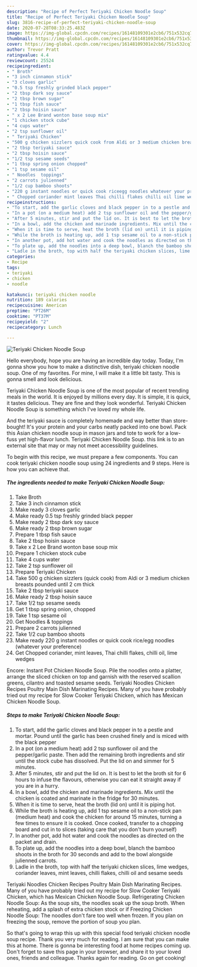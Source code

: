 ```yaml
---
description: "Recipe of Perfect Teriyaki Chicken Noodle Soup"
title: "Recipe of Perfect Teriyaki Chicken Noodle Soup"
slug: 3816-recipe-of-perfect-teriyaki-chicken-noodle-soup
date: 2020-07-28T08:33:25.483Z
image: https://img-global.cpcdn.com/recipes/16148109301e2cb6/751x532cq70/teriyaki-chicken-noodle-soup-recipe-main-photo.jpg
thumbnail: https://img-global.cpcdn.com/recipes/16148109301e2cb6/751x532cq70/teriyaki-chicken-noodle-soup-recipe-main-photo.jpg
cover: https://img-global.cpcdn.com/recipes/16148109301e2cb6/751x532cq70/teriyaki-chicken-noodle-soup-recipe-main-photo.jpg
author: Trevor Pratt
ratingvalue: 4.4
reviewcount: 25524
recipeingredient:
- " Broth"
- "3 inch cinnamon stick"
- "3 cloves garlic"
- "0.5 tsp freshly grinded black pepper"
- "2 tbsp dark soy sauce"
- "2 tbsp brown sugar"
- "1 tbsp fish sauce"
- "2 tbsp hoisin sauce"
- " x 2 Lee Brand wonton base soup mix"
- "1 chicken stock cube"
- "4 cups water"
- "2 tsp sunflower oil"
- " Teriyaki Chicken"
- "500 g chicken sizzlers quick cook from Aldi or 3 medium chicken breasts pounded until 2 cm thick"
- "2 tbsp teriyaki sauce"
- "2 tbsp hoisin sauce"
- "1/2 tsp sesame seeds"
- "1 tbsp spring onion chopped"
- "1 tsp sesame oil"
- " Noodles  toppings"
- "2 carrots julienned"
- "1/2 cup bamboo shoots"
- "220 g instant noodles or quick cook riceegg noodles whatever your preference"
- " Chopped coriander mint leaves Thai chilli flakes chilli oil lime wedges"
recipeinstructions:
- "To start, add the garlic cloves and black pepper in to a pestle and mortar. Pound until the garlic has been crushed finely and is miced with the black pepper"
- "In a pot (on a medium heat) add 2 tsp sunflower oil and the pepper/garlic paste. Then add the remaining broth ingredients and stir until the stock cube has dissolved. Put the lid on and simmer for 5 minutes."
- "After 5 minutes, stir and put the lid on. It is best to let the broth sit for 6 hours to infuse the flavours, otherwise you can eat it straight away if you are in a hurry."
- "In a bowl, add the chicken and marinade ingredients. Mix until the chicken is coated and marinate in the fridge for 30 minutes."
- "When it is time to serve, heat the broth (lid on) until it is piping hot."
- "While the broth is heating up, add 1 tsp sesame oil to a non-stick pan (medium heat) and cook the chicken for around 15 minutes, turning a few times to ensure it is cooked. Once cooked, transfer to a chopping board and cut in to slices (taking care that you don&#39;t burn yourself)"
- "In another pot, add hot water and cook the noodles as directed on the packet and drain."
- "To plate up, add the noodles into a deep bowl, blanch the bamboo shoots in the broth for 30 seconds and add to the bowl alongside julienned carrots."
- "Ladle in the broth, top with half the teriyaki chicken slices, lime wedges, coriander leaves, mint leaves, chilli flakes, chilli oil and sesame seeds"
categories:
- Recipe
tags:
- teriyaki
- chicken
- noodle

katakunci: teriyaki chicken noodle 
nutrition: 189 calories
recipecuisine: American
preptime: "PT26M"
cooktime: "PT37M"
recipeyield: "2"
recipecategory: Lunch

---
```



![Teriyaki Chicken Noodle Soup](https://img-global.cpcdn.com/recipes/16148109301e2cb6/751x532cq70/teriyaki-chicken-noodle-soup-recipe-main-photo.jpg)

Hello everybody, hope you are having an incredible day today. Today, I'm gonna show you how to make a distinctive dish, teriyaki chicken noodle soup. One of my favorites. For mine, I will make it a little bit tasty. This is gonna smell and look delicious.

Teriyaki Chicken Noodle Soup is one of the most popular of recent trending meals in the world. It is enjoyed by millions every day. It is simple, it is quick, it tastes delicious. They are fine and they look wonderful. Teriyaki Chicken Noodle Soup is something which I've loved my whole life.

And the teriyaki sauce is completely homemade and way better than store-bought! It&#39;s your protein and your carbs neatly packed into one bowl. Pack this Asian chicken noodle soup in mason jars and tote to work for a low-fuss yet high-flavor lunch. Teriyaki Chicken Noodle Soup. this link is to an external site that may or may not meet accessibility guidelines.


To begin with this recipe, we must prepare a few components. You can cook teriyaki chicken noodle soup using 24 ingredients and 9 steps. Here is how you can achieve that.

<!--inarticleads1-->

##### The ingredients needed to make Teriyaki Chicken Noodle Soup:

1. Take  Broth
1. Take 3 inch cinnamon stick
1. Make ready 3 cloves garlic
1. Make ready 0.5 tsp freshly grinded black pepper
1. Make ready 2 tbsp dark soy sauce
1. Make ready 2 tbsp brown sugar
1. Prepare 1 tbsp fish sauce
1. Take 2 tbsp hoisin sauce
1. Take  x 2 Lee Brand wonton base soup mix
1. Prepare 1 chicken stock cube
1. Take 4 cups water
1. Take 2 tsp sunflower oil
1. Prepare  Teriyaki Chicken
1. Take 500 g chicken sizzlers (quick cook) from Aldi or 3 medium chicken breasts pounded until 2 cm thick
1. Take 2 tbsp teriyaki sauce
1. Make ready 2 tbsp hoisin sauce
1. Take 1/2 tsp sesame seeds
1. Get 1 tbsp spring onion, chopped
1. Take 1 tsp sesame oil
1. Get  Noodles &amp; toppings
1. Prepare 2 carrots julienned
1. Take 1/2 cup bamboo shoots
1. Make ready 220 g instant noodles or quick cook rice/egg noodles (whatever your preference)
1. Get  Chopped coriander, mint leaves, Thai chilli flakes, chilli oil, lime wedges


Encore: Instant Pot Chicken Noodle Soup. Pile the noodles onto a platter, arrange the sliced chicken on top and garnish with the reserved scallion greens, cilantro and toasted sesame seeds. Teriyaki Noodles Chicken Recipes Poultry Main Dish Marinating Recipes. Many of you have probably tried out my recipe for Slow Cooker Teriyaki Chicken, which has Mexican Chicken Noodle Soup. 

<!--inarticleads2-->

##### Steps to make Teriyaki Chicken Noodle Soup:

1. To start, add the garlic cloves and black pepper in to a pestle and mortar. Pound until the garlic has been crushed finely and is miced with the black pepper
1. In a pot (on a medium heat) add 2 tsp sunflower oil and the pepper/garlic paste. Then add the remaining broth ingredients and stir until the stock cube has dissolved. Put the lid on and simmer for 5 minutes.
1. After 5 minutes, stir and put the lid on. It is best to let the broth sit for 6 hours to infuse the flavours, otherwise you can eat it straight away if you are in a hurry.
1. In a bowl, add the chicken and marinade ingredients. Mix until the chicken is coated and marinate in the fridge for 30 minutes.
1. When it is time to serve, heat the broth (lid on) until it is piping hot.
1. While the broth is heating up, add 1 tsp sesame oil to a non-stick pan (medium heat) and cook the chicken for around 15 minutes, turning a few times to ensure it is cooked. Once cooked, transfer to a chopping board and cut in to slices (taking care that you don&#39;t burn yourself)
1. In another pot, add hot water and cook the noodles as directed on the packet and drain.
1. To plate up, add the noodles into a deep bowl, blanch the bamboo shoots in the broth for 30 seconds and add to the bowl alongside julienned carrots.
1. Ladle in the broth, top with half the teriyaki chicken slices, lime wedges, coriander leaves, mint leaves, chilli flakes, chilli oil and sesame seeds


Teriyaki Noodles Chicken Recipes Poultry Main Dish Marinating Recipes. Many of you have probably tried out my recipe for Slow Cooker Teriyaki Chicken, which has Mexican Chicken Noodle Soup. Refrigerating Chicken Noodle Soup: As the soup sits, the noodles soak up the soup broth. When reheating, add a splash of extra chicken stock or if Freezing Chicken Noodle Soup: The noodles don&#39;t fare too well when frozen. If you plan on freezing the soup, remove the portion of soup you plan. 

So that's going to wrap this up with this special food teriyaki chicken noodle soup recipe. Thank you very much for reading. I am sure that you can make this at home. There is gonna be interesting food at home recipes coming up. Don't forget to save this page in your browser, and share it to your loved ones, friends and colleague. Thanks again for reading. Go on get cooking!
